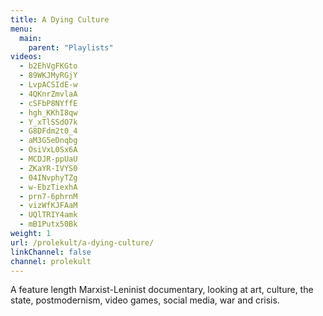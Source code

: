 ```yaml
---
title: A Dying Culture
menu:
  main:
    parent: "Playlists"
videos:
  - b2EhVgFKGto
  - 89WKJMyRGjY
  - LvpACSIdE-w
  - 4QKnrZmvlaA
  - cSFbP8NYffE
  - hgh_KKhI8qw
  - Y_xTlSSdO7k
  - G8DFdm2t0_4
  - aM3G5eDnqbg
  - OsiVxL0Sx6A
  - MCDJR-ppUaU
  - ZKaYR-IVYS0
  - 04INvphyTZg
  - w-EbzTiexhA
  - prn7-6phrnM
  - vizWfKJFAaM
  - UQlTRIY4amk
  - mB1Putx50Bk
weight: 1
url: /prolekult/a-dying-culture/
linkChannel: false
channel: prolekult
---
```


A feature length Marxist-Leninist documentary, looking at art, culture, the state, postmodernism, video games, social media, war and crisis.
